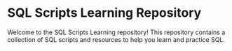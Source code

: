 # SQL Scripts Learning Repository

Welcome to the SQL Scripts Learning repository! This repository contains a collection of SQL scripts and resources to help you learn and practice SQL.

